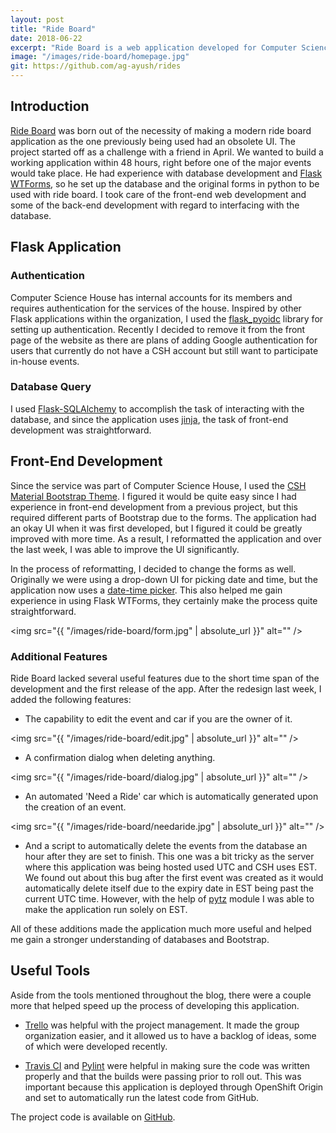```yaml
---
layout: post
title: "Ride Board"
date: 2018-06-22
excerpt: "Ride Board is a web application developed for Computer Science House. The application is used for hosting large-scale events during which members of the organization need to carpool in order to reach the event destination. It allows the users to host events, drivers to host their cars, and passengers to sign-up under a car."
image: "/images/ride-board/homepage.jpg"
git: https://github.com/ag-ayush/rides
---
```


## Introduction
[Ride Board](https://rideboard.csh.rit.edu) was born out of the necessity of making a modern ride board application as the one previously being used had an obsolete UI.
The project started off as a challenge with a friend in April. We wanted to build a working application within 48 hours, right before one of the major events would take place.
He had experience with database development and [Flask WTForms](http://flask.pocoo.org/docs/1.0/patterns/wtforms/), so he set up the database and the original forms in python to be used with ride board.
I took care of the front-end web development and some of the back-end development with regard to interfacing with the database.

## Flask Application
### Authentication
Computer Science House has internal accounts for its members and requires authentication for the services of the house.
Inspired by other Flask applications within the organization, I used the [flask_pyoidc](https://github.com/zamzterz/Flask-pyoidc) library for setting up authentication.
Recently I decided to remove it from the front page of the website as there are plans of adding Google authentication for users that currently do not have a CSH account but still want to participate in-house events.
### Database Query
I used [Flask-SQLAlchemy](http://flask-sqlalchemy.pocoo.org/2.3/) to accomplish the task of interacting with the database, and since the application uses [jinja](http://jinja.pocoo.org/docs/2.10/), the task of front-end development was straightforward.

## Front-End Development
Since the service was part of Computer Science House, I used the [CSH Material Bootstrap Theme](https://github.com/ComputerScienceHouse/csh-material-Bootstrap).
I figured it would be quite easy since I had experience in front-end development from a previous project, but this required different parts of Bootstrap due to the forms.
The application had an okay UI when it was first developed, but I figured it could be greatly improved with more time.
As a result, I reformatted the application and over the last week, I was able to improve the UI significantly.

In the process of reformatting, I decided to change the forms as well.
Originally we were using a drop-down UI for picking date and time, but the application now uses a [date-time picker](https://tempusdominus.github.io/bootstrap-4/).
This also helped me gain experience in using Flask WTForms, they certainly make the process quite straightforward.

<span class="image fit"><img src="{{ "/images/ride-board/form.jpg" | absolute_url }}" alt="" /></span>

### Additional Features
Ride Board lacked several useful features due to the short time span of the development and the first release of the app. After the redesign last week, I added the following features:

- The capability to edit the event and car if you are the owner of it.

<span class="image fit"><img src="{{ "/images/ride-board/edit.jpg" | absolute_url }}" alt="" /></span>

- A confirmation dialog when deleting anything.

<span class="image fit"><img src="{{ "/images/ride-board/dialog.jpg" | absolute_url }}" alt="" /></span>

- An automated 'Need a Ride' car which is automatically generated upon the creation of an event.

<span class="image fit"><img src="{{ "/images/ride-board/needaride.jpg" | absolute_url }}" alt="" /></span>

- And a script to automatically delete the events from the database an hour after they are set to finish.
This one was a bit tricky as the server where this application was being hosted used UTC and CSH uses EST.
We found out about this bug after the first event was created as it would automatically delete itself due to the expiry date in EST being past the current UTC time.
However, with the help of [pytz](https://pypi.org/project/pytz/) module I was able to make the application run solely on EST.

All of these additions made the application much more useful and helped me gain a stronger understanding of databases and Bootstrap.

## Useful Tools
Aside from the tools mentioned throughout the blog, there were a couple more that helped speed up the process of developing this application.

- [Trello](https://trello.com/) was helpful with the project management.
It made the group organization easier, and it allowed us to have a backlog of ideas, some of which were developed recently.

- [Travis CI](https://travis-ci.org/) and [Pylint](https://www.pylint.org/) were helpful in making sure the code was written properly and that the builds were passing prior to roll out. This was important because this application is deployed through OpenShift Origin and set to automatically run the latest code from GitHub.

The project code is available on [GitHub](https://github.com/ag-ayush/rides).
